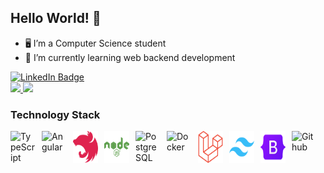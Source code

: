 ## Hello World! 👋

- 🖥️ I’m a Computer Science student  
- 🌱 I’m currently learning web backend development

<div>
  <a href="https://www.linkedin.com/in/maria-elisa-lima-pedro-ab5178257/">
    <img src="https://img.shields.io/badge/LinkedIn-blue?style=for-the-badge&logo=linkedin&logoColor=white" alt="LinkedIn Badge"/> 
  </a><br>
</div>

<div>
  <a href="https://github.com/mariaelisalp">
    <img loading="lazy" height="180em" src="https://github-readme-stats.vercel.app/api/top-langs/?username=mariaelisalp&layout=compact&langs_count=7&theme=dracula"/>
  </a>

  <img width=400px src="https://i.pinimg.com/originals/f9/ba/23/f9ba232d6b18c80b3a95c1ec8dc1c796.gif"/>
</div>

### Technology Stack

<div style="display: flex; gap: 10px;">
  <img align="left" alt="TypeScript" width="40px" src="https://cdn.jsdelivr.net/gh/devicons/devicon/icons/typescript/typescript-original.svg" />
  <img align="left" alt="Angular" width="40px" src="https://angular.dev/assets/images/logos/angular/angular.svg" />
  <img align="left" alt="NestJS" width="40px" src="https://github.com/devicons/devicon/blob/master/icons/nestjs/nestjs-original.svg" />
  <img align="left" alt="Node.js" width="40px" src="https://github.com/devicons/devicon/blob/master/icons/nodejs/nodejs-plain-wordmark.svg" />
  <img align="left" alt="PostgreSQL" width="40px" src="https://cdn.jsdelivr.net/gh/devicons/devicon/icons/postgresql/postgresql-original.svg" />
  <img align="left" alt="Docker" width="40px" src="https://cdn.jsdelivr.net/gh/devicons/devicon/icons/docker/docker-original.svg" />
  <img align="left" alt="Laravel" width="40px" src="https://github.com/devicons/devicon/blob/master/icons/laravel/laravel-original.svg" />
  <img align="left" alt="Tailwind CSS" width="40px" src="https://github.com/devicons/devicon/blob/master/icons/tailwindcss/tailwindcss-original.svg" />
   <img align="left" alt="Bootstrap" width="40px" src="https://github.com/devicons/devicon/blob/master/icons/bootstrap/bootstrap-original.svg" />
  <img align="left" alt="Github" width="40px" src="https://upload.wikimedia.org/wikipedia/commons/9/95/Octicons-mark-github.svg" />
</div>

